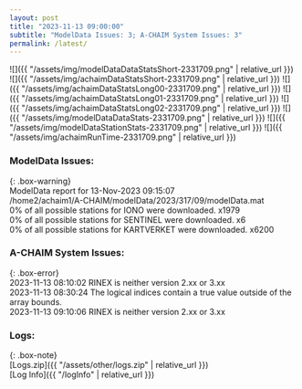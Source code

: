 ```yaml
---
layout: post
title: "2023-11-13 09:00:00"
subtitle: "ModelData Issues: 3; A-CHAIM System Issues: 3"
permalink: /latest/
---
```


![]({{ "/assets/img/modelDataDataStatsShort-2331709.png" | relative_url }})
![]({{ "/assets/img/achaimDataStatsShort-2331709.png" | relative_url }})
![]({{ "/assets/img/achaimDataStatsLong00-2331709.png" | relative_url }})
![]({{ "/assets/img/achaimDataStatsLong01-2331709.png" | relative_url }})
![]({{ "/assets/img/achaimDataStatsLong02-2331709.png" | relative_url }})
![]({{ "/assets/img/modelDataDataStats-2331709.png" | relative_url }})
![]({{ "/assets/img/modelDataStationStats-2331709.png" | relative_url }})
![]({{ "/assets/img/achaimRunTime-2331709.png" | relative_url }})


### ModelData Issues:  
  
{: .box-warning}  
 ModelData report for 13-Nov-2023 09:15:07   
 /home2/achaim1/A-CHAIM/modelData/2023/317/09/modelData.mat   
 0% of all possible stations for IONO were downloaded. x1979   
 0% of all possible stations for SENTINEL were downloaded. x6   
 0% of all possible stations for KARTVERKET were downloaded. x6200   
  
### A-CHAIM System Issues:  
  
{: .box-error}  
2023-11-13 08:10:02 RINEX is neither version 2.xx or 3.xx  
2023-11-13 08:30:24 The logical indices contain a true value outside of the array bounds.  
2023-11-13 09:10:06 RINEX is neither version 2.xx or 3.xx  

### Logs:  
  
{: .box-note}  
[Logs.zip]({{ "/assets/other/logs.zip" | relative_url }})  
[Log Info]({{ "/logInfo" | relative_url }})  
